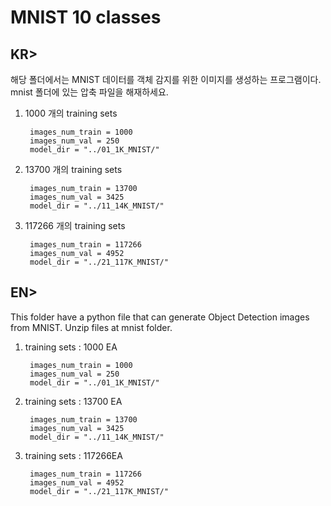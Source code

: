 # MNIST 10 classes

## KR> 

해당 폴더에서는 MNIST 데이터를 객체 감지를 위한 이미지를 생성하는 프로그램이다.
mnist 폴더에 있는 압축 파일을 해재하세요.

1) 1000 개의 training sets

        images_num_train = 1000
        images_num_val = 250
        model_dir = "../01_1K_MNIST/"

2) 13700 개의 training sets

        images_num_train = 13700
        images_num_val = 3425
        model_dir = "../11_14K_MNIST/"

3) 117266 개의 training sets

        images_num_train = 117266
        images_num_val = 4952
        model_dir = "../21_117K_MNIST/"

## EN> 

This folder have a python file that can generate Object Detection images from MNIST.
Unzip files at mnist folder.

1) training sets : 1000 EA

        images_num_train = 1000    
        images_num_val = 250    
        model_dir = "../01_1K_MNIST/"

2) training sets : 13700 EA

        images_num_train = 13700    
        images_num_val = 3425    
        model_dir = "../11_14K_MNIST/"

3) training sets : 117266EA

        images_num_train = 117266    
        images_num_val = 4952    
        model_dir = "../21_117K_MNIST/"

